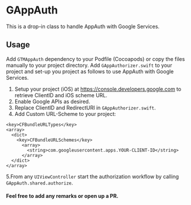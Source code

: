 # GAppAuth

This is a drop-in class to handle AppAuth with Google Services.

## Usage
Add `GTMAppAuth` dependency to your Podfile (Cocoapods) or copy the files manually to your project directory. Add `GAppAuthorizer.swift` to your project and set-up you project as follows to use AppAuth with Google Services.

1. Setup your project (iOS) at https://console.developers.google.com to retrieve ClientID and iOS scheme URL.
2. Enable Google APIs as desired.
3. Replace ClientID and RedirectURI in `GAppAuthorizer.swift`.
4. Add Custom URL-Scheme to your project:
```
<key>CFBundleURLTypes</key>
<array>
  <dict>
    <key>CFBundleURLSchemes</key>
      <array>
        <string>com.googleusercontent.apps.YOUR-CLIENT-ID</string>
      </array>
  </dict>
</array>
```
5.From any `UIViewController` start the authorization workflow by calling `GAppAuth.shared.authorize`.

#### Feel free to add any remarks or open up a PR.
